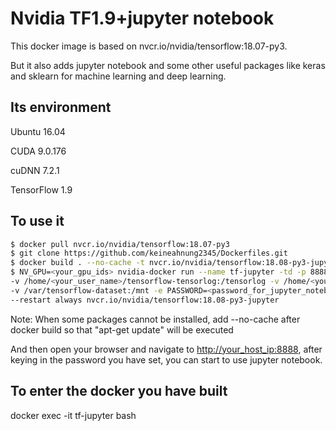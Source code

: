 # Nvidia TF1.9+jupyter notebook

This docker image is based on nvcr.io/nvidia/tensorflow:18.07-py3.

But it also adds jupyter notebook and some other useful packages like keras and sklearn for machine learning and deep learning.

## Its environment
Ubuntu 16.04

CUDA 9.0.176

cuDNN 7.2.1

TensorFlow 1.9

## To use it
```sh
$ docker pull nvcr.io/nvidia/tensorflow:18.07-py3
$ git clone https://github.com/keineahnung2345/Dockerfiles.git
$ docker build . --no-cache -t nvcr.io/nvidia/tensorflow:18.08-py3-jupyter
$ NV_GPU=<your_gpu_ids> nvidia-docker run --name tf-jupyter -td -p 8888:8888 -p 6006:6006 \
-v /home/<your_user_name>/tensorflow-tensorlog:/tensorlog -v /home/<your_user_name>/tensorflow-data:/notebooks \
-v /var/tensorflow-dataset:/mnt -e PASSWORD=<password_for_jupyter_notebook> \
--restart always nvcr.io/nvidia/tensorflow:18.08-py3-jupyter
```

Note: When some packages cannot be installed, add --no-cache after docker build so that "apt-get update" will be executed

And then open your browser and navigate to <http://your_host_ip:8888>, after keying in the password you have set, you can start to use jupyter notebook.

## To enter the docker you have built

docker exec -it tf-jupyter bash
